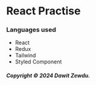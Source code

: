 # React Practise
### Languages used
- React
- Redux
- Tailwind
- Styled Component
##### Copyright &copy; 2024 Dawit Zewdu.
